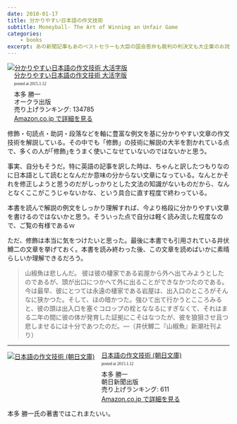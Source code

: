 ```yaml
---
date: 2010-01-17
title: 分かりやすい日本語の作文技術
subtitle: Moneyball- The Art of Winning an Unfair Game
categories: 
    - books
excerpt: あの新聞記事もあのベストセラーも大臣の国会答弁も裁判の判決文も大企業のお詫び広告も(日本語なのに)、どうしてこんなに意味がわかりづらいのか!?日本を代表するジャーナリスト本多勝一が根本からわかりやすく徹底的に分析。
---
```


<div class="azlink-box"><div class="azlink-image" style="float:left"><a href="http://www.amazon.co.jp/exec/obidos/ASIN/4775501003/warikiru-22/" name="azlinklink" target="_blank"><img src="https://images-na.ssl-images-amazon.com/images/I/416E77474SL._SL160_.jpg" alt="分かりやすい日本語の作文技術  大活字版" style="border:none" /></a></div><div class="azlink-info" style="float:left;margin-left:15px;line-height:120%"><div class="azlink-name" style="margin-bottom:10px;line-height:120%"><a href="http://www.amazon.co.jp/exec/obidos/ASIN/4775501003/warikiru-22/" name="azlinklink" target="_blank">分かりやすい日本語の作文技術  大活字版</a><div class="azlink-powered-date" style="font-size:7pt;margin-top:5px;font-family:verdana;line-height:120%">posted at 2015.1.12</div></div><div class="azlink-detail">本多 勝一<br />オークラ出版<br />売り上げランキング: 134785<br /></div><div class="azlink-link" style="margin-top:5px"><a href="http://www.amazon.co.jp/exec/obidos/ASIN/4775501003/warikiru-22/" target="_blank">Amazon.co.jp で詳細を見る</a></div></div><div class="azlink-footer" style="clear:left"></div></div>

修飾・句読点・助詞・段落などを軸に豊富な例文を基に分かりやすい文章の作文技術を解説している。その中でも「修飾」の技術に解説の大半を割かれている点で、多くの人が｢修飾｣をうまく使いこなせていないのではないかと思う。

事実、自分もそうだ。特に英語の記事を訳した時は、ちゃんと訳したつもりなのに日本語として読むとなんだか意味の分からない文章になっている。なんとかそれを修正しようと思うのだがしっかりとした文法の知識がないものだから、なんとなくここがこうじゃないかな、という具合に直す程度で終わっている。

本書を読んで解説の例文をしっかり理解すれば、今より格段に分かりやすい文章を書けるのではないかと思う。そういった点で自分は軽く読み流した程度なので、ご覧の有様であるｗ

ただ、修飾は本当に気をつけたいと思った。最後に本書でも引用されている井伏鱒二の文章を挙げておく。本書を読み終わった後、この文章を読めばいかに素晴らしいか理解できるだろう。

> 山椒魚は悲しんだ。 彼は彼の棲家である岩屋から外へ出てみようとしたのであるが、頭が出口につかへて外に出ることができなかつたのである。今は最早、彼にとつては永遠の棲家である岩屋は、出入口のところがそんなに狭かつた。そして、ほの暗かつた。強ひて出て行かうとこころみると、彼の頭は出入口を塞ぐコロップの栓とななるにすぎなくて、それはまる二年の間に彼の体が発育した証拠にこそはなつたが、彼を狼狽させ且つ悲しませるには十分であつたのだ。―（井伏鱒二『山椒魚』新潮社刊より）

***

<div class="azlink-box"><div class="azlink-image" style="float:left"><a href="http://www.amazon.co.jp/exec/obidos/ASIN/4022608080/warikiru-22/" name="azlinklink" target="_blank"><img src="https://images-na.ssl-images-amazon.com/images/I/51QKNW7MY2L._SL160_.jpg" alt="日本語の作文技術 (朝日文庫)" style="border:none" /></a></div><div class="azlink-info" style="float:left;margin-left:15px;line-height:120%"><div class="azlink-name" style="margin-bottom:10px;line-height:120%"><a href="http://www.amazon.co.jp/exec/obidos/ASIN/4022608080/warikiru-22/" name="azlinklink" target="_blank">日本語の作文技術 (朝日文庫)</a><div class="azlink-powered-date" style="font-size:7pt;margin-top:5px;font-family:verdana;line-height:120%">posted at 2015.1.12</div></div><div class="azlink-detail">本多 勝一<br />朝日新聞出版<br />売り上げランキング: 611<br /></div><div class="azlink-link" style="margin-top:5px"><a href="http://www.amazon.co.jp/exec/obidos/ASIN/4022608080/warikiru-22/" target="_blank">Amazon.co.jp で詳細を見る</a></div></div><div class="azlink-footer" style="clear:left"></div></div>


本多 勝一氏の著書ではこれまたいい。
